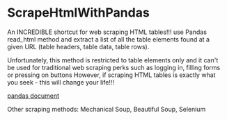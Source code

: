 # ScrapeHtmlWithPandas

An INCREDIBLE shortcut for web scraping HTML tables!!!
use Pandas read_html method and extract a list of all the table elements found at a given URL (table headers, table data, table rows).

Unfortunately, this method is restricted to table elements only and it can't be used for traditional web scraping perks such as logging in, filling forms or pressing on buttons However, if scraping HTML tables is exactly what you seek - this  will change your life!!! 

[pandas document](https://pandas.pydata.org/docs/reference/io.html#html)

Other scraping methods:
Mechanical Soup, Beautiful Soup, Selenium
